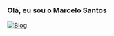 
### Olá, eu sou o Marcelo Santos 

[![Blog](https://img.shields.io/website?label=BOTSZONE.COM.BR&style=for-the-bagde&url=https://www.botszone.com.br/)](https://www.botszone.com.br/#about)
